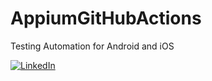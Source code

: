 # AppiumGitHubActions
Testing Automation for Android and iOS

[![LinkedIn](https://img.shields.io/badge/LinkedIn-blue?style=flat-square&logo=linkedin&logoColor=white)](https://www.linkedin.com/in/conrado-mendez-colomer-454b221b1/)

